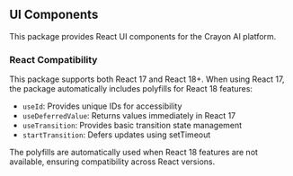 ## UI Components

This package provides React UI components for the Crayon AI platform.

### React Compatibility

This package supports both React 17 and React 18+. When using React 17, the package automatically includes polyfills for React 18 features:

- `useId`: Provides unique IDs for accessibility
- `useDeferredValue`: Returns values immediately in React 17
- `useTransition`: Provides basic transition state management
- `startTransition`: Defers updates using setTimeout

The polyfills are automatically used when React 18 features are not available, ensuring compatibility across React versions.
